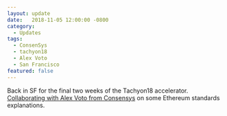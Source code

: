 ```yaml
---
layout: update
date:   2018-11-05 12:00:00 -0800
category:
  - Updates
tags:
  - ConsenSys
  - tachyon18
  - Alex Voto
  - San Francisco
featured: false
---
```

Back in SF for the final two weeks of the Tachyon18 accelerator. [Collaborating with Alex Voto from Consensys](https://twitter.com/bmann/status/1059586413119733760) on some Ethereum standards explanations.